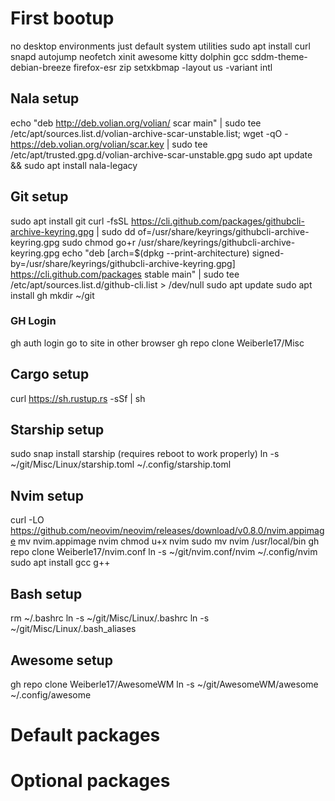 # First bootup
no desktop environments
just default system utilities
sudo apt install curl snapd autojump neofetch xinit awesome kitty dolphin gcc sddm-theme-debian-breeze firefox-esr zip
setxkbmap -layout us -variant intl
## Nala setup
echo "deb http://deb.volian.org/volian/ scar main" | sudo tee /etc/apt/sources.list.d/volian-archive-scar-unstable.list; wget -qO - https://deb.volian.org/volian/scar.key | sudo tee /etc/apt/trusted.gpg.d/volian-archive-scar-unstable.gpg
sudo apt update && sudo apt install nala-legacy
## Git setup
sudo apt install git
curl -fsSL https://cli.github.com/packages/githubcli-archive-keyring.gpg | sudo dd of=/usr/share/keyrings/githubcli-archive-keyring.gpg
sudo chmod go+r /usr/share/keyrings/githubcli-archive-keyring.gpg
echo "deb [arch=$(dpkg --print-architecture) signed-by=/usr/share/keyrings/githubcli-archive-keyring.gpg] https://cli.github.com/packages stable main" | sudo tee /etc/apt/sources.list.d/github-cli.list > /dev/null
sudo apt update
sudo apt install gh
mkdir ~/git
### GH Login
gh auth login
go to site in other browser
gh repo clone Weiberle17/Misc
## Cargo setup
curl https://sh.rustup.rs -sSf | sh
## Starship setup
sudo snap install starship
(requires reboot to work properly)
ln -s ~/git/Misc/Linux/starship.toml ~/.config/starship.toml
## Nvim setup
curl -LO https://github.com/neovim/neovim/releases/download/v0.8.0/nvim.appimage
mv nvim.appimage nvim
chmod u+x nvim
sudo mv nvim /usr/local/bin
gh repo clone Weiberle17/nvim.conf
ln -s ~/git/nvim.conf/nvim ~/.config/nvim
sudo apt install gcc g++
## Bash setup
rm ~/.bashrc
ln -s ~/git/Misc/Linux/.bashrc
ln -s ~/git/Misc/Linux/.bash_aliases
## Awesome setup
gh repo clone Weiberle17/AwesomeWM
ln -s ~/git/AwesomeWM/awesome ~/.config/awesome
# Default packages

# Optional packages
